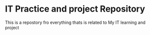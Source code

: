 # IT Practice and project Repository 
 This is a repostory fro everything thats is related to My IT learning and project 
